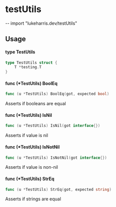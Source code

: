 # testUtils
--
    import "lukeharris.dev/testUtils"


## Usage

#### type TestUtils

```go
type TestUtils struct {
	T *testing.T
}
```


#### func (*TestUtils) BoolEq

```go
func (u *TestUtils) BoolEq(got, expected bool)
```
Asserts if booleans are equal

#### func (*TestUtils) IsNil

```go
func (u *TestUtils) IsNil(got interface{})
```
Asserts if value is nil

#### func (*TestUtils) IsNotNil

```go
func (u *TestUtils) IsNotNil(got interface{})
```
Asserts if value is non-nil

#### func (*TestUtils) StrEq

```go
func (u *TestUtils) StrEq(got, expected string)
```
Asserts if strings are equal

